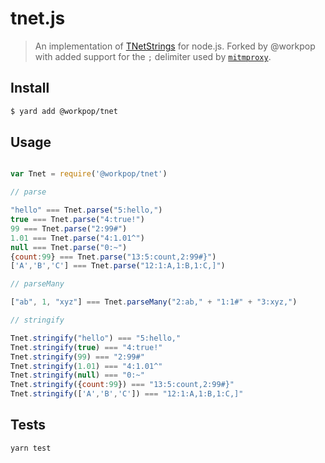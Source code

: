 # tnet.js

> An implementation of [TNetStrings](http://tnetstrings.org) for node.js. Forked by @workpop with added support for the `;` delimiter used by [`mitmproxy`](https://mitmproxy.org/).

## Install

```bash
$ yard add @workpop/tnet
```

## Usage

```javascript

var Tnet = require('@workpop/tnet')

// parse

"hello" === Tnet.parse("5:hello,")
true === Tnet.parse("4:true!")
99 === Tnet.parse("2:99#")
1.01 === Tnet.parse("4:1.01^")
null === Tnet.parse("0:~")
{count:99} === Tnet.parse("13:5:count,2:99#}")
['A','B','C'] === Tnet.parse("12:1:A,1:B,1:C,]")

// parseMany

["ab", 1, "xyz"] === Tnet.parseMany("2:ab," + "1:1#" + "3:xyz,")

// stringify

Tnet.stringify("hello") === "5:hello,"
Tnet.stringify(true) === "4:true!"
Tnet.stringify(99) === "2:99#"
Tnet.stringify(1.01) === "4:1.01^"
Tnet.stringify(null) === "0:~"
Tnet.stringify({count:99}) === "13:5:count,2:99#}"
Tnet.stringify(['A','B','C']) === "12:1:A,1:B,1:C,]"

```

## Tests

```bash
yarn test
```
